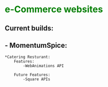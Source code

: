 # <span style="color:green">e-Commerce websites</span>

## Current builds:
## - MomentumSpice:
    *Catering Resturant:
        Features:
            -WebAnimations API
        
        Future Features:
            -Square APIs

